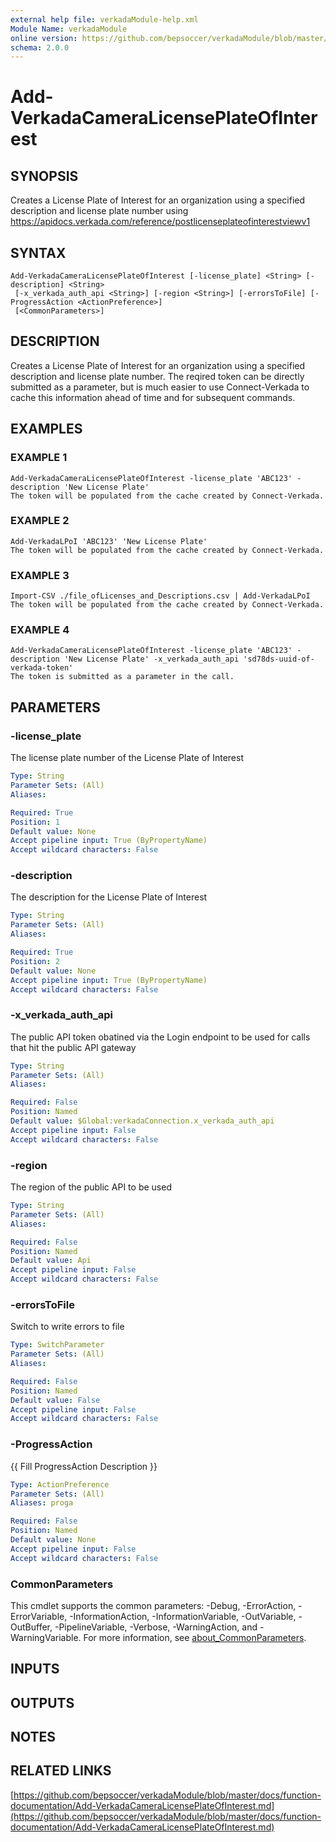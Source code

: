 ```yaml
---
external help file: verkadaModule-help.xml
Module Name: verkadaModule
online version: https://github.com/bepsoccer/verkadaModule/blob/master/docs/function-documentation/Add-VerkadaCameraLicensePlateOfInterest.md
schema: 2.0.0
---
```


# Add-VerkadaCameraLicensePlateOfInterest

## SYNOPSIS
Creates a License Plate of Interest for an organization using a specified description and license plate number using https://apidocs.verkada.com/reference/postlicenseplateofinterestviewv1

## SYNTAX

```
Add-VerkadaCameraLicensePlateOfInterest [-license_plate] <String> [-description] <String>
 [-x_verkada_auth_api <String>] [-region <String>] [-errorsToFile] [-ProgressAction <ActionPreference>]
 [<CommonParameters>]
```

## DESCRIPTION
Creates a License Plate of Interest for an organization using a specified description and license plate number.
The reqired token can be directly submitted as a parameter, but is much easier to use Connect-Verkada to cache this information ahead of time and for subsequent commands.

## EXAMPLES

### EXAMPLE 1
```
Add-VerkadaCameraLicensePlateOfInterest -license_plate 'ABC123' -description 'New License Plate'
The token will be populated from the cache created by Connect-Verkada.
```

### EXAMPLE 2
```
Add-VerkadaLPoI 'ABC123' 'New License Plate'
The token will be populated from the cache created by Connect-Verkada.
```

### EXAMPLE 3
```
Import-CSV ./file_ofLicenses_and_Descriptions.csv | Add-VerkadaLPoI
The token will be populated from the cache created by Connect-Verkada.
```

### EXAMPLE 4
```
Add-VerkadaCameraLicensePlateOfInterest -license_plate 'ABC123' -description 'New License Plate' -x_verkada_auth_api 'sd78ds-uuid-of-verkada-token'
The token is submitted as a parameter in the call.
```

## PARAMETERS

### -license_plate
The license plate number of the License Plate of Interest

```yaml
Type: String
Parameter Sets: (All)
Aliases:

Required: True
Position: 1
Default value: None
Accept pipeline input: True (ByPropertyName)
Accept wildcard characters: False
```

### -description
The description for the License Plate of Interest

```yaml
Type: String
Parameter Sets: (All)
Aliases:

Required: True
Position: 2
Default value: None
Accept pipeline input: True (ByPropertyName)
Accept wildcard characters: False
```

### -x_verkada_auth_api
The public API token obatined via the Login endpoint to be used for calls that hit the public API gateway

```yaml
Type: String
Parameter Sets: (All)
Aliases:

Required: False
Position: Named
Default value: $Global:verkadaConnection.x_verkada_auth_api
Accept pipeline input: False
Accept wildcard characters: False
```

### -region
The region of the public API to be used

```yaml
Type: String
Parameter Sets: (All)
Aliases:

Required: False
Position: Named
Default value: Api
Accept pipeline input: False
Accept wildcard characters: False
```

### -errorsToFile
Switch to write errors to file

```yaml
Type: SwitchParameter
Parameter Sets: (All)
Aliases:

Required: False
Position: Named
Default value: False
Accept pipeline input: False
Accept wildcard characters: False
```

### -ProgressAction
{{ Fill ProgressAction Description }}

```yaml
Type: ActionPreference
Parameter Sets: (All)
Aliases: proga

Required: False
Position: Named
Default value: None
Accept pipeline input: False
Accept wildcard characters: False
```

### CommonParameters
This cmdlet supports the common parameters: -Debug, -ErrorAction, -ErrorVariable, -InformationAction, -InformationVariable, -OutVariable, -OutBuffer, -PipelineVariable, -Verbose, -WarningAction, and -WarningVariable. For more information, see [about_CommonParameters](http://go.microsoft.com/fwlink/?LinkID=113216).

## INPUTS

## OUTPUTS

## NOTES

## RELATED LINKS

[https://github.com/bepsoccer/verkadaModule/blob/master/docs/function-documentation/Add-VerkadaCameraLicensePlateOfInterest.md](https://github.com/bepsoccer/verkadaModule/blob/master/docs/function-documentation/Add-VerkadaCameraLicensePlateOfInterest.md)

